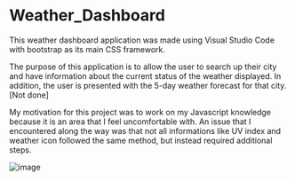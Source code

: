 # Weather_Dashboard

This weather dashboard application was made using Visual Studio Code with bootstrap as its main CSS framework.

The purpose of this application is to allow the user to search up their city and have information about the current status of the weather displayed.
In addition, the user is presented with the 5-day weather forecast for that city. [Not done]

My motivation for this project was to work on my Javascript knowledge because it is an area that I feel uncomfortable with.
An issue that I encountered along the way was that not all informations like UV index and weather icon followed the same method, but instead required additional steps.

![image](https://user-images.githubusercontent.com/88170746/145794857-43cf49b1-6d93-452b-a81e-864936837287.png)
